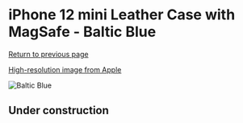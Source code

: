 # iPhone 12 mini Leather Case with MagSafe - Baltic Blue

[Return to previous page](/iphone_12)

[High-resolution image from Apple](https://store.storeimages.cdn-apple.com/8756/as-images.apple.com/is/MHK83?wid=4500&hei=4500&fmt=png)

<div style="width: 512px"><img src="/almost_uncompressed/MHK83.webp" alt="Baltic Blue"></div>

## Under construction
